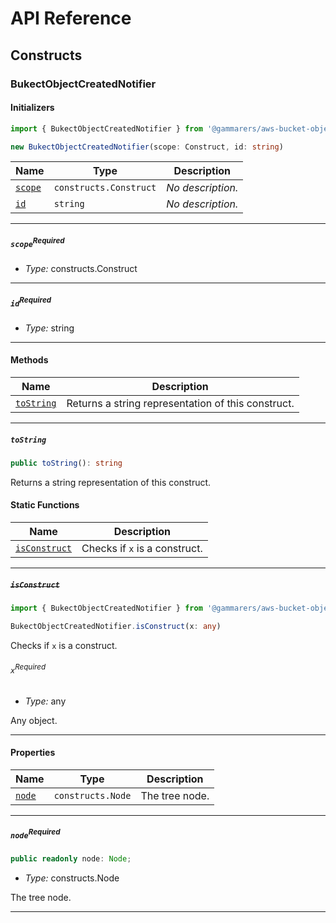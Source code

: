# API Reference <a name="API Reference" id="api-reference"></a>

## Constructs <a name="Constructs" id="Constructs"></a>

### BukectObjectCreatedNotifier <a name="BukectObjectCreatedNotifier" id="@gammarers/aws-bucket-object-created-notifier.BukectObjectCreatedNotifier"></a>

#### Initializers <a name="Initializers" id="@gammarers/aws-bucket-object-created-notifier.BukectObjectCreatedNotifier.Initializer"></a>

```typescript
import { BukectObjectCreatedNotifier } from '@gammarers/aws-bucket-object-created-notifier'

new BukectObjectCreatedNotifier(scope: Construct, id: string)
```

| **Name** | **Type** | **Description** |
| --- | --- | --- |
| <code><a href="#@gammarers/aws-bucket-object-created-notifier.BukectObjectCreatedNotifier.Initializer.parameter.scope">scope</a></code> | <code>constructs.Construct</code> | *No description.* |
| <code><a href="#@gammarers/aws-bucket-object-created-notifier.BukectObjectCreatedNotifier.Initializer.parameter.id">id</a></code> | <code>string</code> | *No description.* |

---

##### `scope`<sup>Required</sup> <a name="scope" id="@gammarers/aws-bucket-object-created-notifier.BukectObjectCreatedNotifier.Initializer.parameter.scope"></a>

- *Type:* constructs.Construct

---

##### `id`<sup>Required</sup> <a name="id" id="@gammarers/aws-bucket-object-created-notifier.BukectObjectCreatedNotifier.Initializer.parameter.id"></a>

- *Type:* string

---

#### Methods <a name="Methods" id="Methods"></a>

| **Name** | **Description** |
| --- | --- |
| <code><a href="#@gammarers/aws-bucket-object-created-notifier.BukectObjectCreatedNotifier.toString">toString</a></code> | Returns a string representation of this construct. |

---

##### `toString` <a name="toString" id="@gammarers/aws-bucket-object-created-notifier.BukectObjectCreatedNotifier.toString"></a>

```typescript
public toString(): string
```

Returns a string representation of this construct.

#### Static Functions <a name="Static Functions" id="Static Functions"></a>

| **Name** | **Description** |
| --- | --- |
| <code><a href="#@gammarers/aws-bucket-object-created-notifier.BukectObjectCreatedNotifier.isConstruct">isConstruct</a></code> | Checks if `x` is a construct. |

---

##### ~~`isConstruct`~~ <a name="isConstruct" id="@gammarers/aws-bucket-object-created-notifier.BukectObjectCreatedNotifier.isConstruct"></a>

```typescript
import { BukectObjectCreatedNotifier } from '@gammarers/aws-bucket-object-created-notifier'

BukectObjectCreatedNotifier.isConstruct(x: any)
```

Checks if `x` is a construct.

###### `x`<sup>Required</sup> <a name="x" id="@gammarers/aws-bucket-object-created-notifier.BukectObjectCreatedNotifier.isConstruct.parameter.x"></a>

- *Type:* any

Any object.

---

#### Properties <a name="Properties" id="Properties"></a>

| **Name** | **Type** | **Description** |
| --- | --- | --- |
| <code><a href="#@gammarers/aws-bucket-object-created-notifier.BukectObjectCreatedNotifier.property.node">node</a></code> | <code>constructs.Node</code> | The tree node. |

---

##### `node`<sup>Required</sup> <a name="node" id="@gammarers/aws-bucket-object-created-notifier.BukectObjectCreatedNotifier.property.node"></a>

```typescript
public readonly node: Node;
```

- *Type:* constructs.Node

The tree node.

---





